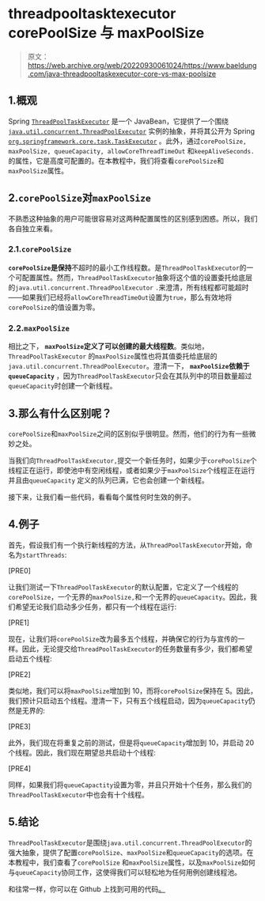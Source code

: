 # threadpooltasktexecutor corePoolSize 与 maxPoolSize

> 原文：<https://web.archive.org/web/20220930061024/https://www.baeldung.com/java-threadpooltaskexecutor-core-vs-max-poolsize>

## 1.概观

Spring [`ThreadPoolTaskExecutor`](https://web.archive.org/web/20221127063856/https://docs.spring.io/spring-framework/docs/current/javadoc-api/org/springframework/scheduling/concurrent/ThreadPoolTaskExecutor.html) 是一个 JavaBean，它提供了一个围绕 [`java.util.concurrent.ThreadPoolExecutor`](/web/20221127063856/https://www.baeldung.com/java-executor-service-tutorial) 实例的抽象，并将其公开为 Spring [`org.springframework.core.task.TaskExecutor`](https://web.archive.org/web/20221127063856/https://docs.spring.io/spring-framework/docs/current/javadoc-api/org/springframework/core/task/TaskExecutor.html) 。此外，通过`corePoolSize, maxPoolSize, queueCapacity, allowCoreThreadTimeOut` 和`keepAliveSeconds.`的属性，它是高度可配置的。在本教程中，我们将查看`corePoolSize`和`maxPoolSize`属性。

## 2.`corePoolSize`对`maxPoolSize`

不熟悉这种抽象的用户可能很容易对这两种配置属性的区别感到困惑。所以，我们各自独立来看。

### 2.1.`corePoolSize`

**`corePoolSize`是保持**不超时的最小工作线程数。是`ThreadPoolTaskExecutor`的一个可配置属性。然而，`ThreadPoolTaskExecutor`抽象将这个值的设置委托给底层的`java.util.concurrent.ThreadPoolExecutor` `.`来澄清，所有线程都可能超时——如果我们已经将`allowCoreThreadTimeOut`设置为`true`，那么有效地将`corePoolSize`的值设置为零。

### 2.2.`maxPoolSize`

相比之下， **`maxPoolSize`定义了可以创建的最大线程数**。类似地，`ThreadPoolTaskExecutor` 的`maxPoolSize`属性也将其值委托给底层的`java.util.concurrent.ThreadPoolExecutor`。澄清一下， **`maxPoolSize`依赖于`queueCapacity`** ，因为`ThreadPoolTaskExecutor`只会在其队列中的项目数量超过`queueCapacity`时创建一个新线程。

## 3.那么有什么区别呢？

`corePoolSize`和`maxPoolSize`之间的区别似乎很明显。然而，他们的行为有一些微妙之处。

当我们向`ThreadPoolTaskExecutor,`提交一个新任务时，如果少于`corePoolSize`个线程正在运行，即使池中有空闲线程，或者如果少于`maxPoolSize`个线程正在运行并且由`queueCapacity` 定义的队列已满，它也会创建一个新线程。

接下来，让我们看一些代码，看看每个属性何时生效的例子。

## 4.例子

首先，假设我们有一个执行新线程的方法，从`ThreadPoolTaskExecutor`开始，命名为`startThreads`:

[PRE0]

让我们测试一下`ThreadPoolTaskExecutor`的默认配置，它定义了一个线程的`corePoolSize`，一个无界的`maxPoolSize,`和一个无界的`queueCapacity`。因此，我们希望无论我们启动多少任务，都只有一个线程在运行:

[PRE1]

现在，让我们将`corePoolSize`改为最多五个线程，并确保它的行为与宣传的一样。因此，无论提交给`ThreadPoolTaskExecutor`的任务数量有多少，我们都希望启动五个线程:

[PRE2]

类似地，我们可以将`maxPoolSize`增加到 10，而将`corePoolSize`保持在 5。因此，我们预计只启动五个线程。澄清一下，只有五个线程启动，因为`queueCapacity`仍然是无界的:

[PRE3]

此外，我们现在将重复之前的测试，但是将`queueCapacity`增加到 10，并启动 20 个线程。因此，我们现在期望总共启动十个线程:

[PRE4]

同样，如果我们将`queueCapactity`设置为零，并且只开始十个任务，那么我们的`ThreadPoolTaskExecutor`中也会有十个线程。

## 5.结论

`ThreadPoolTaskExecutor`是围绕`java.util.concurrent.ThreadPoolExecutor`的强大抽象，提供了配置`corePoolSize`、`maxPoolSize`和`queueCapacity`的选项。在本教程中，我们查看了`corePoolSize` 和`maxPoolSize`属性，以及`maxPoolSize`如何与`queueCapacity`协同工作，这使得我们可以轻松地为任何用例创建线程池。

和往常一样，你可以在 Github 上找到可用的代码[。](https://web.archive.org/web/20221127063856/https://github.com/eugenp/tutorials/tree/master/spring-threads)